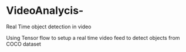 # VideoAnalycis-
Real Time object detection in video

Using Tensor flow to setup a real time video feed to detect objects from COCO dataset
